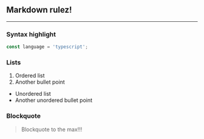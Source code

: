 ## Markdown __rulez__!
---

### Syntax highlight
```typescript
const language = 'typescript';
```

### Lists
1. Ordered list
2. Another bullet point
  - Unordered list
  - Another unordered bullet point

### Blockquote
> Blockquote to the max!!!
